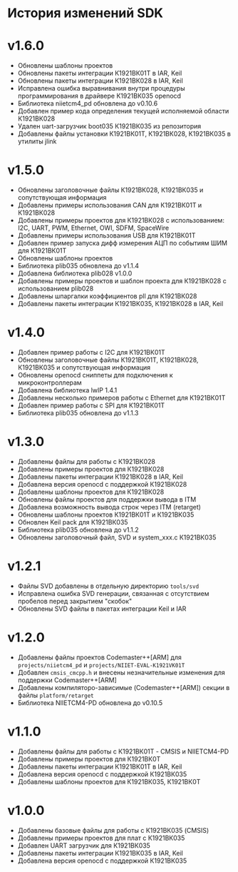 # История изменений SDK

# v1.6.0

- Обновлены шаблоны проектов
- Обновлены пакеты интеграции К1921ВК01Т в IAR, Keil
- Обновлены пакеты интеграции К1921ВК028 в IAR, Keil
- Исправлена ошибка выравнивания внутри процедуры программирования в драйвере К1921ВК035 openocd
- Библиотека niietcm4_pd обновлена до v0.10.6
- Добавлен пример кода определения текущей исполняемой области К1921ВК028
- Удален uart-загрузчик boot035 К1921ВК035 из репозитория
- Добавлены файлы установки К1921ВК01Т, К1921ВК028, К1921ВК035 в утилиты jlink

# v1.5.0

- Обновлены заголовочные файлы К1921ВК028, К1921ВК035 и сопутствующая информация
- Добавлены примеры использования CAN для К1921ВК01Т и К1921ВК028
- Добавлены примеры проектов для К1921ВК028 с использованием: I2C, UART, PWM, Ethernet, OWI, SDFM, SpaceWire
- Добавлены примеры использования USB для К1921ВК01Т
- Добавлен пример запуска дифф измерения АЦП по событиям ШИМ для К1921ВК01Т
- Обновлены шаблоны проектов
- Библиотека plib035 обновлена до v1.1.4
- Добавлена библиотека plib028 v1.0.0
- Добавлены примеры проектов и шаблон проекта для К1921ВК028 с использованием plib028
- Добавлены шпаргалки коэффициентов pll для К1921ВК028
- Добавлены пакеты интеграции К1921ВК035, К1921ВК028 в IAR, Keil

# v1.4.0
- Добавлен пример работы с I2C для К1921ВК01Т
- Обновлены заголовочные файлы К1921ВК01Т, К1921ВК028, К1921ВК035 и сопутствующая информация
- Обновлены openocd сниппеты для подключения к микроконтроллерам
- Добавлена библиотека lwIP 1.4.1
- Добавлены несколько примеров работы с Ethernet для К1921ВК01Т
- Добавлен пример работы с SPI для К1921ВК01Т
- Библиотека plib035 обновлена до v1.1.3

# v1.3.0
- Добавлены файлы для работы с К1921ВК028
- Добавлены примеры проектов для К1921ВК028
- Добавлены пакеты интеграции К1921ВК028 в IAR, Keil
- Добавлена версия openocd с поддержкой К1921ВК028
- Добавлены шаблоны проектов для К1921ВК028
- Обновлены файлы проектов для поддержки вывода в ITM
- Добавлена возможность вывода строк через ITM (retarget)
- Обновлены шаблоны проектов К1921ВК01Т и К1921ВК035
- Обновлен Keil pack для К1921ВК035
- Библиотека plib035 обновлена до v1.1.2
- Обновлены заголовочный файл, SVD и system_xxx.c К1921ВК035

# v1.2.1
- Файлы SVD добавлены в отдельную директорию ```tools/svd```
- Исправлена ошибка SVD генерации, связанная с отсутствием пробелов перед закрытием "скобок"
- Обновлены SVD файлы в пакетах интеграции Keil и IAR

# v1.2.0
- Добавлены файлы проектов Codemaster++[ARM] для ```projects/niietcm4_pd``` и ```projects/NIIET-EVAL-K1921VK01T```
- Добавлен ```cmsis_cmcpp.h``` и внесены незначительные изменения для поддержки Codemaster++[ARM]
- Добавлены компиляторо-зависимые (Codemaster++[ARM]) секции в файлы ```platform/retarget```
- Библиотека NIIETCM4-PD обновлена до v0.10.5

# v1.1.0
- Добавлены файлы для работы с К1921ВК01Т - CMSIS и NIIETCM4-PD
- Добавлены примеры проектов для К1921ВК0Т
- Добавлены пакеты интеграции К1921ВК01Т в IAR, Keil
- Добавлена версия openocd с поддержкой К1921ВК035
- Добавлены шаблоны проектов для К1921ВК035, К1921ВК0Т

# v1.0.0
- Добавлены базовые файлы для работы с К1921ВК035 (CMSIS)
- Добавлены примеры проектов для плат с К1921ВК035
- Добавлен UART загрузчик для К1921ВК035
- Добавлены пакеты интеграции К1921ВК035 в IAR, Keil
- Добавлена версия openocd с поддержкой К1921ВК035
